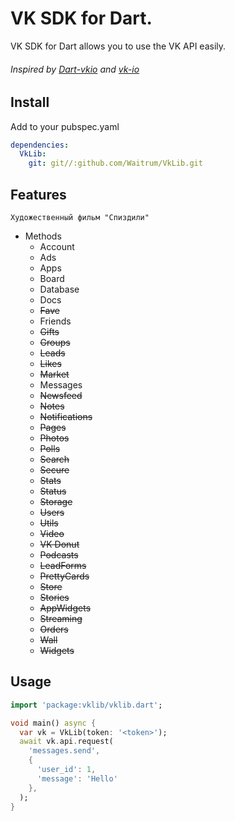 # VK SDK for Dart.

VK SDK for Dart allows you to use the VK API easily.

###### Inspired by [Dart-vkio](!https://github.com/nitreojs/dart-vkio) and [vk-io](https://github.com/negezor/vk-io)

## Install
Add to your pubspec.yaml
```yaml
dependencies:
  VkLib: 
    git: git//:github.com/Waitrum/VkLib.git
```

## Features
 ```Художественный фильм "Спиздили"```
 
 - Methods
    - Account
    - Ads
    - Apps
    - Board
    - Database
    - Docs
    - ~~Fave~~
    - Friends
    - ~~Gifts~~
    - ~~Groups~~
    - ~~Leads~~
    - ~~Likes~~
    - ~~Market~~
    - Messages
    - ~~Newsfeed~~
    - ~~Notes~~
    - ~~Notifications~~
    - ~~Pages~~
    - ~~Photos~~
    - ~~Polls~~
    - ~~Search~~
    - ~~Secure~~
    - ~~Stats~~
    - ~~Status~~
    - ~~Storage~~
    - ~~Users~~
    - ~~Utils~~
    - ~~Video~~
    - ~~VK Donut~~
    - ~~Podcasts~~
    - ~~LeadForms~~
    - ~~PrettyCards~~
    - ~~Store~~
    - ~~Stories~~
    - ~~AppWidgets~~
    - ~~Streaming~~
    - ~~Orders~~
    - ~~Wall~~
    - ~~Widgets~~
## Usage

```dart
import 'package:vklib/vklib.dart';

void main() async {
  var vk = VkLib(token: '<token>');
  await vk.api.request(
    'messages.send',
    {
      'user_id': 1,
      'message': 'Hello'
    },
  );
}
```




